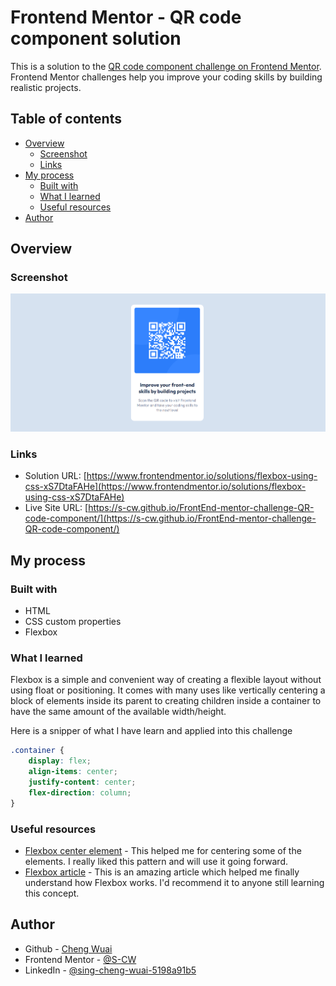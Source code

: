 # Frontend Mentor - QR code component solution

This is a solution to the [QR code component challenge on Frontend Mentor](https://www.frontendmentor.io/challenges/qr-code-component-iux_sIO_H). Frontend Mentor challenges help you improve your coding skills by building realistic projects. 

## Table of contents

- [Overview](#overview)
  - [Screenshot](#screenshot)
  - [Links](#links)
- [My process](#my-process)
  - [Built with](#built-with)
  - [What I learned](#what-i-learned)
  - [Useful resources](#useful-resources)
- [Author](#author)

## Overview

### Screenshot

![](images/solution.png)


### Links

- Solution URL: [https://www.frontendmentor.io/solutions/flexbox-using-css-xS7DtaFAHe](https://www.frontendmentor.io/solutions/flexbox-using-css-xS7DtaFAHe)
- Live Site URL: [https://s-cw.github.io/FrontEnd-mentor-challenge-QR-code-component/](https://s-cw.github.io/FrontEnd-mentor-challenge-QR-code-component/)

## My process

### Built with

- HTML
- CSS custom properties
- Flexbox


### What I learned

Flexbox is a simple and convenient way of creating a flexible layout without using float or positioning. It comes with many uses like vertically centering a block of elements inside its parent to creating children inside a container to have the same amount of the available width/height.

Here is a snipper of what I have learn and applied into this challenge

```css
.container {
    display: flex;
    align-items: center;
    justify-content: center;
    flex-direction: column;
}
```


### Useful resources

- [Flexbox center element](https://developer.mozilla.org/en-US/docs/Web/CSS/Layout_cookbook/Center_an_element) - This helped me for centering some of the elements. I really liked this pattern and will use it going forward.
- [Flexbox article](https://developer.mozilla.org/en-US/docs/Learn/CSS/CSS_layout/Flexbox) - This is an amazing article which helped me finally understand how Flexbox works. I'd recommend it to anyone still learning this concept.


## Author

- Github - [Cheng Wuai](https://github.com/S-CW)
- Frontend Mentor - [@S-CW](https://www.frontendmentor.io/profile/S-CW)
- LinkedIn - [@sing-cheng-wuai-5198a91b5](https://www.linkedin.com/in/sing-cheng-wuai-5198a91b5/">LinkedIn)
